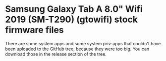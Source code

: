 
# Samsung Galaxy Tab A 8.0" Wifi 2019 (SM-T290) (gtowifi) stock firmware files

There are some system apps and some system priv-apps that couldn't have been uploaded to the GitHub tree, because they were too big. You can download those in the release section of the tree.
